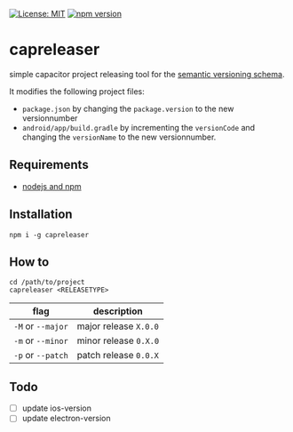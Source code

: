 [![License: MIT](https://img.shields.io/badge/License-MIT-yellow.svg)](https://opensource.org/licenses/MIT) [![npm version](https://badge.fury.io/js/capreleaser.svg)](https://badge.fury.io/js/capreleaser)
# capreleaser

simple capacitor project releasing tool for the [semantic versioning schema](https://semver.org/).

It modifies the following project files:
- `package.json` by changing the `package.version` to the new versionnumber
- `android/app/build.gradle` by incrementing the `versionCode` and changing the `versionName` to the new versionnumber.

## Requirements

- [nodejs and npm](https://nodejs.org/en/)

## Installation

```
npm i -g capreleaser
```

## How to
```
cd /path/to/project
capreleaser <RELEASETYPE>
```

| flag              | description           |
| ----------------- | --------------------- |
| `-M` or `--major` | major release `X.0.0` |
| `-m` or `--minor` | minor release `0.X.0` |
| `-p` or `--patch` | patch release `0.0.X` |

## Todo
- [ ] update ios-version
- [ ] update electron-version
